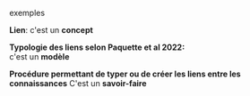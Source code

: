 
exemples

**Lien**: 
c'est un **concept**
 
 **Typologie des liens selon Paquette et al 2022:**   
 c'est un **modèle**


**Procédure permettant de typer ou de créer les liens entre les connaissances**
C'est un **savoir-faire**